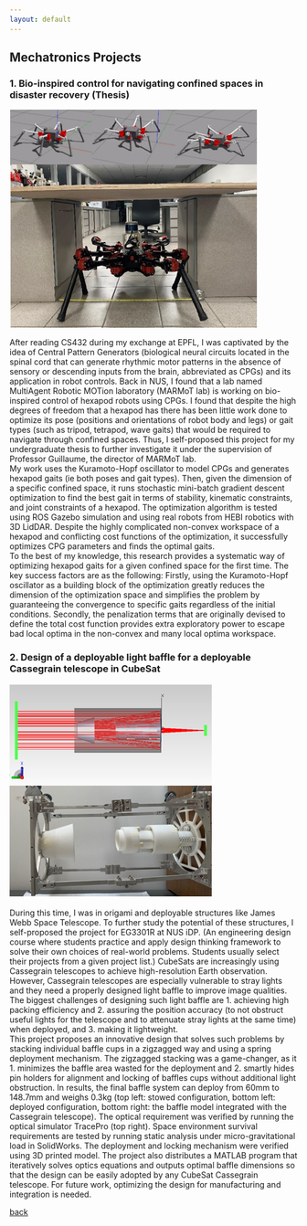 ```yaml
---
layout: default
---
```


## Mechatronics Projects

### 1. Bio-inspired control for navigating confined spaces in disaster recovery (Thesis)

![Hexapod](assets/img/hexapod.png)

After reading CS432 during my exchange at EPFL, I was captivated by the idea of Central Pattern Generators (biological neural circuits located in the spinal cord that can generate rhythmic motor patterns in the absence of sensory or descending inputs from the brain, abbreviated as CPGs) and its application in robot controls. Back in NUS, I found that a lab named MultiAgent Robotic MOTion laboratory (MARMoT lab) is working on bio-inspired control of hexapod robots using CPGs. I found that despite the high degrees of freedom that a hexapod has there has been little work done to optimize its pose (positions and orientations of robot body and legs) or gait types (such as tripod, tetrapod, wave gaits) that would be required to navigate through confined spaces. Thus, I self-proposed this project for my undergraduate thesis to further investigate it under the supervision of Professor Guillaume, the director of MARMoT lab.\
My work uses the Kuramoto-Hopf oscillator to model CPGs and generates hexapod gaits (ie both poses and gait types). Then, given the dimension of a specific confined space, it runs stochastic mini-batch gradient descent optimization to find the best gait in terms of stability, kinematic constraints, and joint constraints of a hexapod. The optimization algorithm is tested using ROS Gazebo simulation and using real robots from HEBI robotics with 3D LidDAR. Despite the highly complicated non-convex workspace of a hexapod and conflicting cost functions of the optimization, it successfully optimizes CPG parameters and finds the optimal gaits.\
To the best of my knowledge, this research provides a systematic way of optimizing hexapod gaits for a given confined space for the first time. The key success factors are as the following: Firstly, using the Kuramoto-Hopf oscillator as a building block of the optimization greatly reduces the dimension of the optimization space and simplifies the problem by guaranteeing the convergence to specific gaits regardless of the initial conditions. Secondly, the penalization terms that are originally devised to define the total cost function provides extra exploratory power to escape bad local optima in the non-convex and many local optima workspace.


### 2. Design of a deployable light baffle for a deployable Cassegrain telescope in CubeSat

![Cubesat](assets/img/cubesat.png)

During this time, I was in origami and deployable structures like James Webb Space Telescope. To further study the potential of these structures, I self-proposed the project for EG3301R at NUS iDP. (An engineering design course where students practice and apply design thinking framework to solve their own choices of real-world problems. Students usually select their projects from a given project list.)
CubeSats are increasingly using Cassegrain telescopes to achieve high-resolution Earth observation. However, Cassegrain telescopes are especially vulnerable to stray lights and they need a properly designed light baffle to improve image qualities. The biggest challenges of designing such light baffle are 1. achieving high packing efficiency and 2. assuring the position accuracy (to not obstruct useful lights for the telescope and to attenuate stray lights at the same time) when deployed, and 3. making it lightweight.\
This project proposes an innovative design that solves such problems by stacking individual baffle cups in a zigzagged way and using a spring deployment mechanism. The zigzagged stacking was a game-changer, as it 1. minimizes the baffle area wasted for the deployment and 2. smartly hides pin holders for alignment and locking of baffles cups without additional light obstruction. In results, the final baffle system can deploy from 60mm to 148.7mm and weighs 0.3kg (top left: stowed configuration, bottom left: deployed configuration, bottom right: the baffle model integrated with the Cassegrain telescope). The optical requirement was verified by running the optical simulator TracePro (top right). Space environment survival requirements are tested by running static analysis under micro-gravitational load in SolidWorks. The deployment and locking mechanism were verified using 3D printed model. The project also distributes a MATLAB program that iteratively solves optics equations and outputs optimal baffle dimensions so that the design can be easily adopted by any CubeSat Cassegrain telescope. For future work, optimizing the design for manufacturing and integration is needed.

[back](./)

